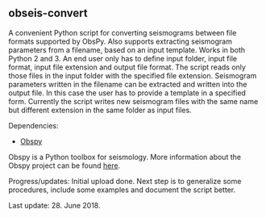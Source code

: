 ## obseis-convert
A convenient Python script for converting seismograms between file formats supported by ObsPy. Also supports extracting seismogram parameters from a filename, based on an input template. Works in both Python 2 and 3. An end user only has to define input folder, input file format, input file extension and output file format. The script reads only those files in the input folder with the specified file extension. Seismogram parameters written in the filename can be extracted and written into the output file. In this case the user has to provide a template in a specified form. Currently the script writes new seismogram files with the same name but different extension in the same folder as input files.

Dependencies:
- [Obspy](https://github.com/obspy/obspy/wiki)

Obspy is a Python toolbox for seismology.
More information about the Obspy project can be found [here](https://github.com/obspy/obspy/wiki).

Progress/updates:
Initial upload done.
Next step is to generalize some procedures, include some examples and document the script better.

Last update: 28. June 2018.

